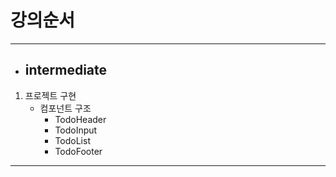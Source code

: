 # 강의순서
***
* ## intermediate
1. 프로젝트 구현
    * 컴포넌트 구조
      * TodoHeader
      * TodoInput
      * TodoList
      * TodoFooter
***